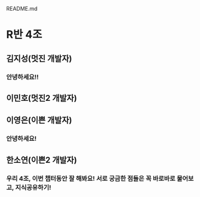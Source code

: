 README.md

# R반 4조

## 김지성(멋진 개발자)

### 안녕하세요!!

## 이민호(멋진2 개발자)

## 이영은(이쁜 개발자)

### 안녕하세요!

## 한소연(이쁜2 개발자)

### 우리 4조, 이번 챕터동안 잘 해봐요! 서로 궁금한 점들은 꼭 바로바로 물어보고, 지식공유하기!
